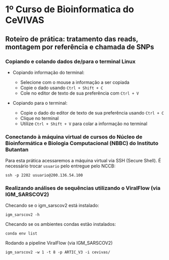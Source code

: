 # 1º Curso de Bioinformatica do CeVIVAS
## Roteiro de prática: tratamento das reads, montagem por referência e chamada de SNPs

### Copiando e colando dados de/para o terminal Linux

* Copiando informação do terminal:
  * Selecione com o mouse a informação a ser copiada
  * Copie o dado usando `Ctrl + Shift + C`
  * Cole no editor de texto de sua preferência com `Ctrl + V`

* Copiando para o terminal:
  * Copie o dado do editor de texto de sua preferência usando `Ctrl + C`
  * Clique no terminal
  * Utilize `Ctrl + Shift + V` para colar a informação no terminal

### Conectando à máquina virtual de cursos do Núcleo de Bioinformática e Biologia Computacional (NBBC) do Instituto Butantan

Para esta prática acessaremos a máquina virtual via SSH (Secure Shell). É necessário trocar `usuario` pelo entregue pelo NCCB:

    ssh -p 2202 usuario@200.136.54.100

### Realizando análises de sequências utilizando o ViralFlow (via IGM_SARSCOV2)

Checando se o igm_sarscov2 está instalado:

    igm_sarscov2 -h

Checando se os ambientes condas estão instalados:

    conda env list

Rodando a pipeline ViralFlow (via IGM_SARSCOV2)

    igm_sarscov2 -w 1 -t 8 -p ARTIC_V3 -i cevivas/
